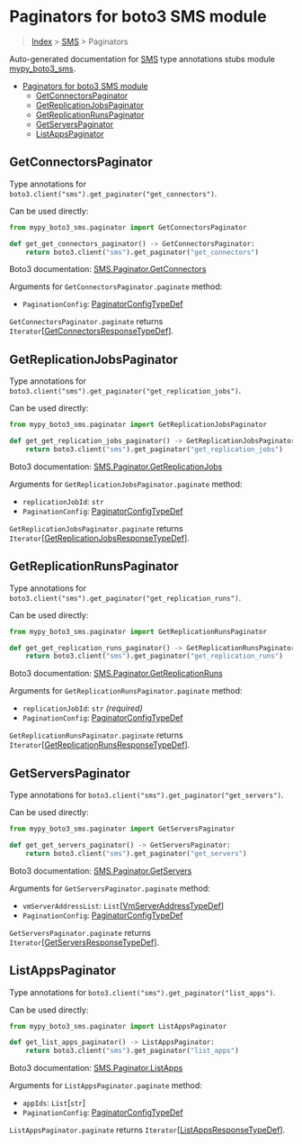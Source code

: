 # Paginators for boto3 SMS module

> [Index](..) > [SMS](.) > Paginators

Auto-generated documentation for
[SMS](https://boto3.amazonaws.com/v1/documentation/api/1.17.77/reference/services/sms.html#SMS)
type annotations stubs module
[mypy_boto3_sms](https://pypi.org/project/mypy-boto3-sms/).

- [Paginators for boto3 SMS module](#paginators-for-boto3-sms-module)
  - [GetConnectorsPaginator](#getconnectorspaginator)
  - [GetReplicationJobsPaginator](#getreplicationjobspaginator)
  - [GetReplicationRunsPaginator](#getreplicationrunspaginator)
  - [GetServersPaginator](#getserverspaginator)
  - [ListAppsPaginator](#listappspaginator)

## GetConnectorsPaginator

Type annotations for `boto3.client("sms").get_paginator("get_connectors")`.

Can be used directly:

```python
from mypy_boto3_sms.paginator import GetConnectorsPaginator

def get_get_connectors_paginator() -> GetConnectorsPaginator:
    return boto3.client("sms").get_paginator("get_connectors")
```

Boto3 documentation:
[SMS.Paginator.GetConnectors](https://boto3.amazonaws.com/v1/documentation/api/1.17.77/reference/services/sms.html#SMS.Paginator.GetConnectors)

Arguments for `GetConnectorsPaginator.paginate` method:

- `PaginationConfig`:
  [PaginatorConfigTypeDef](./type_defs.md#paginatorconfigtypedef)

`GetConnectorsPaginator.paginate` returns
`Iterator`\[[GetConnectorsResponseTypeDef](./type_defs.md#getconnectorsresponsetypedef)\].

## GetReplicationJobsPaginator

Type annotations for
`boto3.client("sms").get_paginator("get_replication_jobs")`.

Can be used directly:

```python
from mypy_boto3_sms.paginator import GetReplicationJobsPaginator

def get_get_replication_jobs_paginator() -> GetReplicationJobsPaginator:
    return boto3.client("sms").get_paginator("get_replication_jobs")
```

Boto3 documentation:
[SMS.Paginator.GetReplicationJobs](https://boto3.amazonaws.com/v1/documentation/api/1.17.77/reference/services/sms.html#SMS.Paginator.GetReplicationJobs)

Arguments for `GetReplicationJobsPaginator.paginate` method:

- `replicationJobId`: `str`
- `PaginationConfig`:
  [PaginatorConfigTypeDef](./type_defs.md#paginatorconfigtypedef)

`GetReplicationJobsPaginator.paginate` returns
`Iterator`\[[GetReplicationJobsResponseTypeDef](./type_defs.md#getreplicationjobsresponsetypedef)\].

## GetReplicationRunsPaginator

Type annotations for
`boto3.client("sms").get_paginator("get_replication_runs")`.

Can be used directly:

```python
from mypy_boto3_sms.paginator import GetReplicationRunsPaginator

def get_get_replication_runs_paginator() -> GetReplicationRunsPaginator:
    return boto3.client("sms").get_paginator("get_replication_runs")
```

Boto3 documentation:
[SMS.Paginator.GetReplicationRuns](https://boto3.amazonaws.com/v1/documentation/api/1.17.77/reference/services/sms.html#SMS.Paginator.GetReplicationRuns)

Arguments for `GetReplicationRunsPaginator.paginate` method:

- `replicationJobId`: `str` *(required)*
- `PaginationConfig`:
  [PaginatorConfigTypeDef](./type_defs.md#paginatorconfigtypedef)

`GetReplicationRunsPaginator.paginate` returns
`Iterator`\[[GetReplicationRunsResponseTypeDef](./type_defs.md#getreplicationrunsresponsetypedef)\].

## GetServersPaginator

Type annotations for `boto3.client("sms").get_paginator("get_servers")`.

Can be used directly:

```python
from mypy_boto3_sms.paginator import GetServersPaginator

def get_get_servers_paginator() -> GetServersPaginator:
    return boto3.client("sms").get_paginator("get_servers")
```

Boto3 documentation:
[SMS.Paginator.GetServers](https://boto3.amazonaws.com/v1/documentation/api/1.17.77/reference/services/sms.html#SMS.Paginator.GetServers)

Arguments for `GetServersPaginator.paginate` method:

- `vmServerAddressList`:
  `List`\[[VmServerAddressTypeDef](./type_defs.md#vmserveraddresstypedef)\]
- `PaginationConfig`:
  [PaginatorConfigTypeDef](./type_defs.md#paginatorconfigtypedef)

`GetServersPaginator.paginate` returns
`Iterator`\[[GetServersResponseTypeDef](./type_defs.md#getserversresponsetypedef)\].

## ListAppsPaginator

Type annotations for `boto3.client("sms").get_paginator("list_apps")`.

Can be used directly:

```python
from mypy_boto3_sms.paginator import ListAppsPaginator

def get_list_apps_paginator() -> ListAppsPaginator:
    return boto3.client("sms").get_paginator("list_apps")
```

Boto3 documentation:
[SMS.Paginator.ListApps](https://boto3.amazonaws.com/v1/documentation/api/1.17.77/reference/services/sms.html#SMS.Paginator.ListApps)

Arguments for `ListAppsPaginator.paginate` method:

- `appIds`: `List`\[`str`\]
- `PaginationConfig`:
  [PaginatorConfigTypeDef](./type_defs.md#paginatorconfigtypedef)

`ListAppsPaginator.paginate` returns
`Iterator`\[[ListAppsResponseTypeDef](./type_defs.md#listappsresponsetypedef)\].
